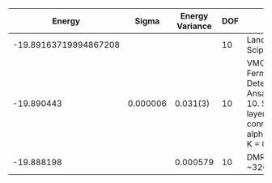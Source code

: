 |       Energy          |  Sigma          | Energy Variance  | DOF |Method                                                          | Data repository                |
| ----------------------| --------------- | -----------------| ------- |------------------------------------------------------------|------------------------------- |
| -19.89163719994867208 |                 |                  |   10    | Lanczos (Quspin + Scipy)                                   | https://weinbe58.github.io/QuSpin/ |
|      -19.890443       |   0.000006      |     0.031(3)     |  10     | VMC Hidden Fermion Determinant State Ansatz (N_hidden = 10. Single hidden layer fully connected net with alpha = 64). C4 and K = 0 projections| |
|-19.888198  |                 |          0.000579        |   10    | DMRG(MaxBondDim ~3200) |  |
